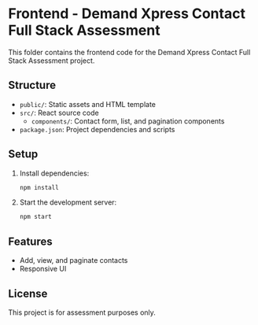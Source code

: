 # Frontend - Demand Xpress Contact Full Stack Assessment

This folder contains the frontend code for the Demand Xpress Contact Full Stack Assessment project.

## Structure
- `public/`: Static assets and HTML template
- `src/`: React source code
  - `components/`: Contact form, list, and pagination components
- `package.json`: Project dependencies and scripts

## Setup
1. Install dependencies:
   ```bash
   npm install
   ```
2. Start the development server:
   ```bash
   npm start
   ```

## Features
- Add, view, and paginate contacts
- Responsive UI

## License
This project is for assessment purposes only.
